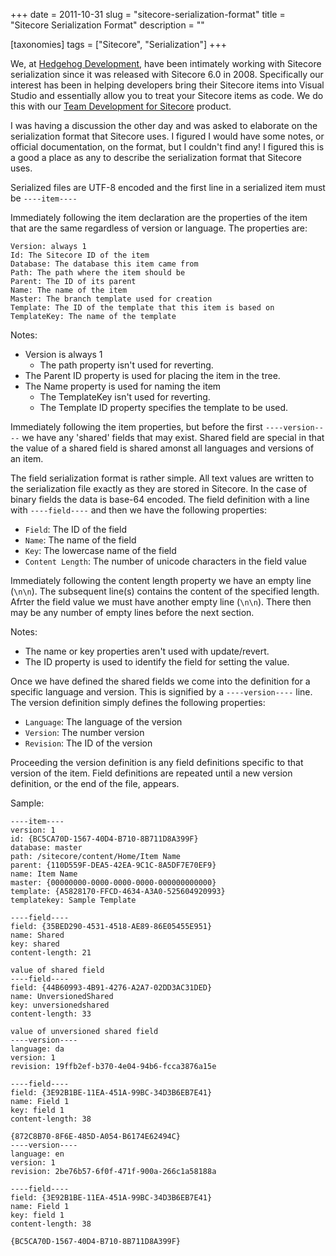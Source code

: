+++
date = 2011-10-31
slug = "sitecore-serialization-format"
title = "Sitecore Serialization Format"
description = ""

[taxonomies]
tags = ["Sitecore", "Serialization"]
+++

We, at [Hedgehog Development](http://www.hhogdev.com), have been intimately working with Sitecore serialization since it was released with Sitecore 6.0 in 2008. Specifically our interest has been in helping developers bring their Sitecore items into Visual Studio and essentially allow you to treat your Sitecore items as code. We do this with our [Team Development for Sitecore](http://teamdevelopmentforsitecore.com) product.

I was having a discussion the other day and was asked to elaborate on the serialization format that Sitecore uses. I figured I would have some notes, or official documentation, on the format, but I couldn't find any! I figured this is a good a place as any to describe the serialization format that Sitecore uses.

<!-- more -->

Serialized files are UTF-8 encoded and the first line in a serialized item must be `----item----`

Immediately following the item declaration are the properties of the item that are the same regardless of version or language. The properties are:

```
Version: always 1
Id: The Sitecore ID of the item
Database: The database this item came from
Path: The path where the item should be
Parent: The ID of its parent
Name: The name of the item
Master: The branch template used for creation
Template: The ID of the template that this item is based on
TemplateKey: The name of the template
```

Notes:

- Version is always 1
  - The path property isn't used for reverting.  
- The Parent ID property is used for placing the item in the tree.
- The Name property is used for naming the item
  - The TemplateKey isn't used for reverting. 
  - The Template ID property specifies the template to be used.

Immediately following the item properties, but before the first `----version----` we have any 'shared' fields that may exist. Shared field are special in that the value of a shared field is shared amonst all languages and versions of an item.

The field serialization format is rather simple. All text values are written to the serialization file exactly as they are stored in Sitecore. In the case of binary fields the data is base-64 encoded. The field definition with a line with `----field----` and then we have the following properties:

- `Field`: The ID of the field
- `Name`: The name of the field
- `Key`: The lowercase name of the field
- `Content Length`: The number of unicode characters in the field value

Immediately following the content length property we have an empty line (`\n\n`). The subsequent line(s) contains the content of the specified length. Afrter the field value we must have another empty line (`\n\n`). There then may be any number of empty lines before the next section.

Notes:

- The name or key properties aren't used with update/revert. 
- The ID property is used to identify the field for setting the value.

Once we have defined the shared fields we come into the definition for a specific language and version. This is signified by a `----version----` line. The version definition simply defines the following properties:

- `Language`: The language of the version
- `Version`: The number version
- `Revision`: The ID of the version

Proceeding the version definition is any field definitions specific to that version of the item. Field definitions are repeated until a new version definition, or the end of the file, appears.

Sample:

```
----item----
version: 1
id: {BC5CA70D-1567-40D4-B710-8B711D8A399F}
database: master
path: /sitecore/content/Home/Item Name
parent: {110D559F-DEA5-42EA-9C1C-8A5DF7E70EF9}
name: Item Name
master: {00000000-0000-0000-0000-000000000000}
template: {A5828170-FFCD-4634-A3A0-525604920993}
templatekey: Sample Template

----field----
field: {35BED290-4531-4518-AE89-86E05455E951}
name: Shared
key: shared
content-length: 21

value of shared field
----field----
field: {44B60993-4B91-4276-A2A7-02DD3AC31DED}
name: UnversionedShared
key: unversionedshared
content-length: 33

value of unversioned shared field
----version----
language: da
version: 1
revision: 19ffb2ef-b370-4e04-94b6-fcca3876a15e

----field----
field: {3E92B1BE-11EA-451A-99BC-34D3B6EB7E41}
name: Field 1
key: field 1
content-length: 38

{872C8B70-8F6E-485D-A054-B6174E62494C}
----version----
language: en
version: 1
revision: 2be76b57-6f0f-471f-900a-266c1a58188a

----field----
field: {3E92B1BE-11EA-451A-99BC-34D3B6EB7E41}
name: Field 1
key: field 1
content-length: 38

{BC5CA70D-1567-40D4-B710-8B711D8A399F}
```